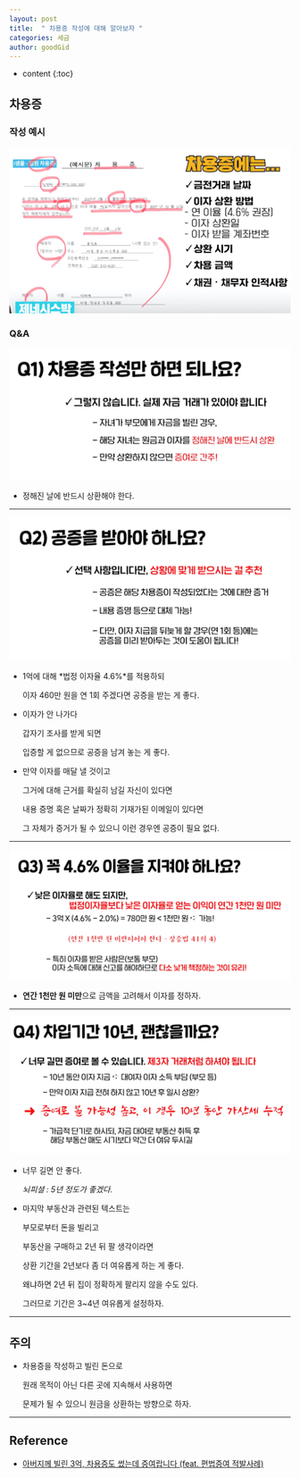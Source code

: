 ```yaml
---
layout: post
title:  " 차용증 작성에 대해 알아보자 "
categories: 세금
author: goodGid
---
```

* content
{:toc}

## 차용증 

### 작성 예시

![](/assets/img/tax/Debt-Acknowledgement-Form_1.png)





### Q&A

![](/assets/img/tax/Debt-Acknowledgement-Form_2.png)

* 정해진 날에 반드시 상환해야 한다.


---

![](/assets/img/tax/Debt-Acknowledgement-Form_3.png)

* 1억에 대해 *법정 이자율 4.6%*를 적용하되

  이자 460만 원을 연 1회 주겠다면 공증을 받는 게 좋다.

* 이자가 안 나가다

  갑자기 조사를 받게 되면

  입증할 게 없으므로 공증을 남겨 놓는 게 좋다.

* 만약 이자를 매달 낼 것이고

  그거에 대해 근거를 확실히 남길 자신이 있다면

  내용 증명 혹은 날짜가 정확히 기재가된 이메일이 있다면

  그 자체가 증거가 될 수 있으니 이런 경우엔 공증이 필요 없다.

---

![](/assets/img/tax/Debt-Acknowledgement-Form_4.png)

* **연간 1천만 원 미만**으로 금액을 고려해서 이자를 정하자.


---

![](/assets/img/tax/Debt-Acknowledgement-Form_5.png)

* 너무 길면 안 좋다. 

  *뇌피셜 : 5년 정도가 좋겠다.*

* 마지막 부동산과 관련된 텍스트는

  부모로부터 돈을 빌리고

  부동산을 구매하고 2년 뒤 팔 생각이라면

  상환 기간을 2년보다 좀 더 여유롭게 하는 게 좋다.

  왜냐하면 2년 뒤 집이 정확하게 팔리지 않을 수도 있다.

  그러므로 기간은 3~4년 여유롭게 설정하자.

---

## 주의

* 차용증을 작성하고 빌린 돈으로

  원래 목적이 아닌 다른 곳에 지속해서 사용하면 
  
  문제가 될 수 있으니 원금을 상환하는 방향으로 하자.


---

## Reference

* [아버지께 빌린 3억, 차용증도 썼는데 증여랍니다 (feat. 편법증여 적발사례)](https://tv.naver.com/v/20678521)